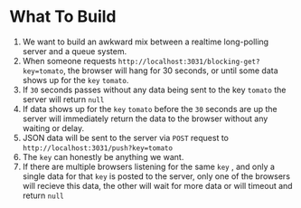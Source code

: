 # What To Build

1. We want to build an awkward mix between a realtime long-polling server and a queue system.
2. When someone requests `http://localhost:3031/blocking-get?key=tomato`, the browser will hang for 30 seconds, or until some data shows up for the `key` `tomato`.
3. If `30` seconds passes without any data being sent to the key `tomato` the server will return `null`
4. If data shows up for the `key` `tomato` before the `30` seconds are up the server will immediately return the data to the browser without any waiting or delay.
5. JSON data will be sent to the server via `POST` request to `http://localhost:3031/push?key=tomato`
6. The `key` can honestly be anything we want.
7. If there are multiple browsers listening for the same `key` , and only a single data for that `key` is posted to the server, only one of the browsers will recieve this data, the other will wait for more data or will timeout and return `null`
